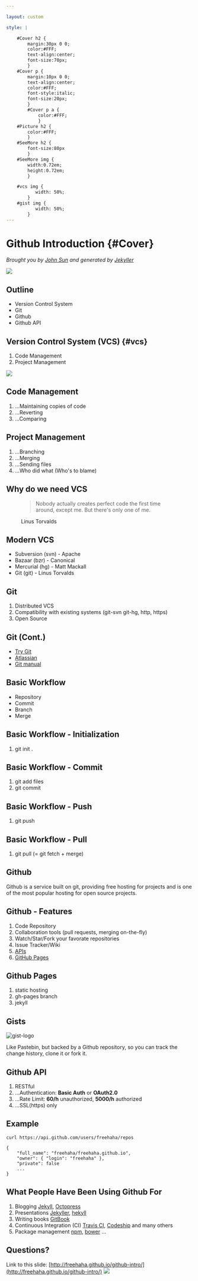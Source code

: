 ```yaml
---

layout: custom

style: |

    #Cover h2 {
        margin:30px 0 0;
        color:#FFF;
        text-align:center;
        font-size:70px;
        }
    #Cover p {
        margin:10px 0 0;
        text-align:center;
        color:#FFF;
        font-style:italic;
        font-size:20px;
        }
        #Cover p a {
            color:#FFF;
            }
    #Picture h2 {
        color:#FFF;
        }
    #SeeMore h2 {
        font-size:80px
        }
    #SeeMore img {
        width:0.72em;
        height:0.72em;
        }

    #vcs img {
           width: 50%;
        }
    #gist img {
           width: 50%;
        }
---
```


# Github Introduction {#Cover}

*Brought you by [John Sun](mailto:johns@cse.unsw.edu.au) and generated by [Jekyller](https://github.com/shower/jekyller)*

![](pictures/cover.jpg)
<!-- photo by John Carey, fiftyfootshadows.net -->

## Outline

* Version Control System
* Git
* Github
* Github API

## Version Control System (VCS) {#vcs}

1. Code Management
2. Project Management

![](pictures/git-workflow.png)
<!-- photo from atlassian http://blogs.atlassian.com/2013/04/git-flow-comes-to-java/ -->

<!--
{:.note}
Shower 
-->

## Code Management

1. ...Maintaining copies of code
1. ...Reverting
1. ...Comparing

## Project Management

1. ...Branching
1. ...Merging
1. ...Sending files
1. ...Who did what (Who's to blame)

## Why do we need VCS

<figure markdown="1">

> Nobody actually creates perfect code the first time around, except me. But
> there's only one of me.

<figcaption>Linus Torvalds</figcaption>
</figure>

## Modern VCS

* Subversion (svn) - Apache
* Bazaar (bzr) - Canonical
* Mercurial (hg) - Matt Mackall
* Git (git) - Linus Torvalds

## Git

1. Distributed VCS
1. Compatibility with existing systems (git-svn git-hg, http, https)
1. Open Source

## Git (Cont.)
* [Try Git](https://try.github.io)
* [Atlassian](https://www.atlassian.com/git/tutorial)
* [Git manual](http://git-scm.com/docs/gittutorial)

## Basic Workflow

* Repository
* Commit
* Branch
* Merge

## Basic Workflow - Initialization

1. git init .

## Basic Workflow - Commit

1. git add files
1. git commit

## Basic Workflow - Push

1. git push

## Basic Workflow - Pull

1. git pull (= git fetch + merge)

## Github

Github is a service built on git, providing free hosting for projects and
is one of the most popular hosting for open source projects.

## Github - Features

1. Code Repository
1. Collaboration tools (pull requests, merging on-the-fly)
1. Watch/Star/Fork your favorate repositories
1. Issue Tracker/Wiki
1. [APIs](https://developer.github.com/v3/)
1. [GitHub Pages](https://pages.github.com/)

## Github Pages

1. static hosting
1. gh-pages branch
1. jekyll

## Gists

![gist-logo](pictures/gist.png)

Like Pastebin, but backed by a Github repository, so you can track the change
history, clone it or fork it.

## Github API

1. RESTful
1. ...Authentication: **Basic Auth** or **OAuth2.0**
1. ...Rate Limit: **60/h** unauthorized, **5000/h** authorized
1. ...SSL(https) only

## Example

`curl https://api.github.com/users/freehaha/repos`

	{
		"full_name": "freehaha/freehaha.github.io",
		"owner": { "login": "freehaha" },
		"private": false
		...
	}


## What People Have Been Using Github For

1. Blogging [Jekyll](http://jekyllrb.com/), [Octopress](http://octopress.org/)
2. Presentations [Jekyller](https://github.com/shower/jekyller), [hekyll](http://bmcmurray.github.com/hekyll)
3. Writing books [GitBook](https://www.gitbook.io/)
4. Continuous Integration (CI) [Travis CI](https://travis-ci.org/),
   [Codeship](https://www.codeship.io/) and many others
5. Package management [npm](https://www.npmjs.org/), [bower](http://bower.io/) ...

<!--
## You can even shout this way
{:.shout}
-->

## Questions?

Link to this slide:
[http://freehaha.github.io/github-intro/](http://freehaha.github.io/github-intro/)
![](pictures/qrcode.png)
